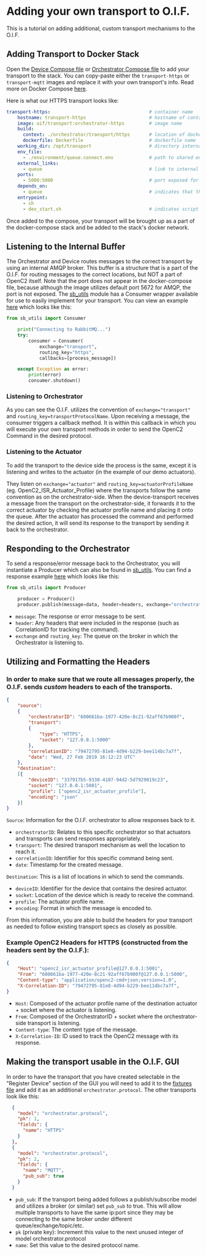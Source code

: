 # Adding your own transport to O.I.F.

This is a tutorial on adding additional, custom transport mechanisms to the O.I.F.

## Adding Transport to Docker Stack

Open the [Device Compose file](device-compose.yaml) or [Orchestrator Compose file](orchestrator-compose.yaml) to add your transport to the stack. You can copy-paste either the `transport-https` or `transport-mqtt` images and replace it with your own transport's info. Read more on Docker Compose [here](https://docs.docker.com/compose/overview/).

Here is what our HTTPS transport looks like:

```yaml
transport-https:                                    # container name
    hostname: transport-https                       # hostname of container
    image: oif/transport:orchestrator-https         # image name
    build:
      context: ./orchestrator/transport/https       # location of dockerfile
      dockerfile: Dockerfile                        # dockerfile name
    working_dir: /opt/transport                     # directory internal to the image which it calls from
    env_file:
      - ./environment/queue.connect.env             # path to shared environment variables
    external_links:
      - queue                                       # link to internal buffer (used to send/receive commands internally within O.I.F.)
    ports:
      - 5000:5000                                   # port exposed for HTTP
    depends_on:
      - queue                                       # indicates that this container should wait for queue to exist before running
    entrypoint:
      - sh
      - dev_start.sh                                # indicates script used to start-up desired functionality within image
```

Once added to the compose, your transport will be brought up as a part of the docker-compose stack and be added to the stack's docker network.

## Listening to the Internal Buffer

The Orchestrator and Device routes messages to the correct transport by using an internal AMQP broker. This buffer is a structure that is a part of the O.I.F. for routing messages to the correct locations, but NOT a part of OpenC2 itself. Note that the port does not appear in the docker-compose file, because although the image utilizes default port 5672 for AMQP, the port is not exposed. The [sb_utils](modules/utils/sb_utils/amqp_tools.py) module has a Consumer wrapper available for use to easily implement for your transport. You can view an example [here](orchestrator/transport/https/https/https_transport.py) which looks like this:

```python
from sb_utils import Consumer

    print("Connecting to RabbitMQ...")
    try:
        consumer = Consumer(
            exchange="transport",
            routing_key="https",
            callbacks=[process_message])

    except Exception as error:
        print(error)
        consumer.shutdown()
```

### Listening to Orchestrator

As you can see the O.I.F. utilizes the convention of `exchange="transport"` and `routing_key=transportProtocolName`. Upon receiving a message, the consumer triggers a callback method. It is within this callback in which you will execute your own transport methods in order to send the OpenC2 Command in the desired protocol.

### Listening to the Actuator

To add the transport to the device side the process is the same, except it is listening and writes to the actuator (in the example of our demo actuators). 

They listen on `exchange="actuator"` and `routing_key=actuatorProfileName` (eg. OpenC2_ISR_Actuator_Profile) where the transports follow the same convention as on the orchestrator-side. When the device-transport receives a message from the transport on the orchestrator-side, it forwards it to the correct actuator by checking the actuator profile name and placing it onto the queue. After the actuator has processed the command and performed the desired action, it will send its response to the transport by sending it back to the orchestrator.

## Responding to the Orchestrator

To send a response/error message back to the Orchestrator, you will instantiate a Producer which can also be found in [sb_utils](modules/utils/sb_utils/amqp_tools.py). You can find a response example [here](transport/https/https/main.py) which looks like this:

```python
from sb_utils import Producer

    producer = Producer()
    producer.publish(message=data, header=headers, exchange="orchestrator", routing_key="response")
```

* `message`: The response or error message to be sent.
* `header`: Any headers that were included in the response (such as CorrelationID for tracking the command).
* `exchange` and `routing_key`: The queue on the broker in which the Orchestrator is listening to.

## Utilizing and Formatting the Headers

### In order to make sure that we route all messages properly, the O.I.F. sends *custom* headers to each of the transports.

```json
{
    "source": 
    {
        "orchestratorID": "600661ba-1977-420e-8c21-92aff67b900f",
        "transport":
        {
            "type": "HTTPS", 
            "socket": "127.0.0.1:5000"
        }, 
        "correlationID": "79472795-81e8-4d94-b229-bee114bc7a7f", 
        "date": "Wed, 27 Feb 2019 16:12:23 UTC"
    }, 
    "destination": 
    [{
        "deviceID": "337917b5-9330-4107-94d2-5d7929019c23", 
        "socket": "127.0.0.1:5001", 
        "profile": ["openc2_isr_actuator_profile"], 
        "encoding": "json"
    }]
}
```

`Source`: Information for the O.I.F. orchestrator to allow responses back to it.  
* `orchestratorID`: Relates to this specific orchestrator so that actuators and transports can send responses appropriately.  
* `transport`: The desired transport mechanism as well the location to reach it.  
* `correlationID`: Identifier for this specific command being sent.  
* `date`: Timestamp for the created message.  

`Destination`: This is a list of locations in which to send the commands.  
* `deviceID`: Identifier for the device that contains the desired actuator.  
* `socket`: Location of the device which is ready to receive the command.  
* `profile`: The actuator profile name.  
* `encoding`: Format in which the message is encoded to.  

From this information, you are able to build the headers for your transport as needed to follow existing transport specs as closely as possible.

### Example OpenC2 Headers for HTTPS (constructed from the headers sent by the O.I.F.):

```json
{
    "Host": "openc2_isr_actuator_profile@127.0.0.1:5001", 
    "From": "600661ba-1977-420e-8c21-92aff67b900f@127.0.0.1:5000",
    "Content-type": "application/openc2-cmd+json;version=1.0",
    "X-Correlation-ID": "79472795-81e8-4d94-b229-bee114bc7a7f",
}
```

* `Host`: Composed of the actuator profile name of the destination actuator + socket where the actuator is listening.
* `From`: Composed of the OrchestratorID + socket where the orchestrator-side transport is listening.
* `Content-type`: The content type of the message.
* `X-Correlation-ID`: ID used to track the OpenC2 message with its response.

## Making the transport usable in the O.I.F. GUI

In order to have the transport that you have created selectable in the "Register Device" section of the GUI you will need to add it to the [fixtures file](orchestrator/core/orc_server/data/fixtures/orchestrator.json) and add it as an additional `orchestrator.protocol`. The other transports look like this:

```json
  {
    "model": "orchestrator.protocol",
    "pk": 1,
    "fields": {
      "name": "HTTPS"
    }
  },
  {
    "model": "orchestrator.protocol",
    "pk": 2,
    "fields": {
      "name": "MQTT",
      "pub_sub": true
    }
  }
```

* `pub_sub`: If the transport being added follows a publish/subscribe model and utilizes a broker (or similar) set `pub_sub` to true. This will allow multiple transports to have the same ip:port since they may be connecting to the same broker under different queue/exchange/topic/etc.
* `pk` (private key): Increment this value to the next unused integer of model orchestrator.protocol
* `name`: Set this value to the desired protocol name.


